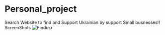 # Personal_project
Search Website to find and Support Ukrainian by support Small busnesses!!
ScreenShots ![Findukr](https://user-images.githubusercontent.com/108961195/216015353-306ed217-31a1-4fe6-bf59-d8886cab4a69.png)
